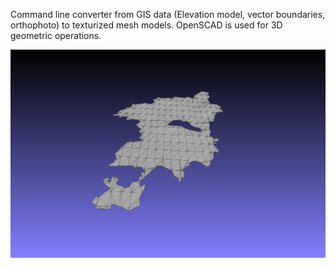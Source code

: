 Command line converter from GIS data (Elevation model, vector boundaries, orthophoto) to texturized mesh models. OpenSCAD is used for 3D geometric operations.

![pottenstein](pottenstein.png)
